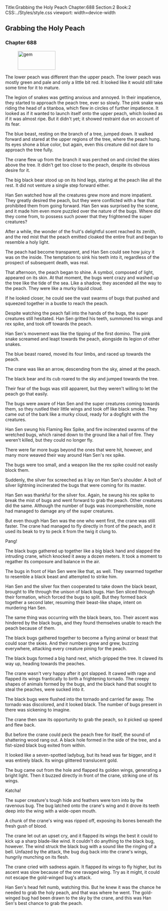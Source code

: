 Title:Grabbing the Holy Peach 
Chapter:688 
Section:2 
Book:2 
CSS:../Styles/style.css 
viewport: width=device-width
  
## Grabbing the Holy Peach
### Chapter 688 
<figure>
	<img src="../Images/gem.gif" alt="gem" id="gem" width="120" height="60" />
</figure>
  

  
  The lower peach was different than the upper peach. The lower peach was mostly green and pale and only a little bit red. It looked like it would still take some time for it to mature.

The legion of snakes was getting anxious and annoyed. In their impatience, they started to approach the peach tree, ever so slowly. The pink snake was riding the head of a titanboa, which flew in circles of further impatience. It looked as if it wanted to launch itself onto the upper peach, which looked as if it was almost ripe. But it didn't yet; it showed restraint due on account of its fear.

The blue beast, resting on the branch of a tree, jumped down. It walked forward and stared at the upper regions of the tree, where the peach hung. Its eyes shone a blue color, but again, even this creature did not dare to approach the tree fully.

The crane flew up from the branch it was perched on and circled the skies above the tree. It didn't get too close to the peach, despite its obvious desire for it.

The big black bear stood up on its hind legs, staring at the peach like all the rest. It did not venture a single step forward either.

Han Sen watched how all the creatures grew more and more impatient. They greatly desired the peach, but they were conflicted with a fear that prohibited them from going forward. Han Sen was surprised by the scene, and it made him even more puzzled over the nature of the bugs. Where did they come from, to possess such power that they frightened the super creatures?

After a while, the wonder of the fruit's delightful scent reached its zenith, and the red mist that the peach emitted cloaked the entire fruit and began to resemble a holy light.

The peach had become transparent, and Han Sen could see how juicy it was on the inside. The temptation to sink his teeth into it, regardless of the prospect of subsequent death, was real.

That afternoon, the peach began to shine. A symbol, composed of light, appeared on its skin. At that moment, the bugs went crazy and washed up the tree like the tide of the sea. Like a shadow, they ascended all the way to the peach. They were like a murky liquid cloud.

If he looked closer, he could see the vast swarms of bugs that pushed and squeezed together in a bustle to reach the peach.

Despite watching the peach fall into the hands of the bugs, the super creatures still hesitated. Han Sen gritted his teeth, summoned his wings and rex spike, and took off towards the peach.

Han Sen's movement was like the tipping of the first domino. The pink snake screamed and leapt towards the peach, alongside its legion of other snakes.

The blue beast roared, moved its four limbs, and raced up towards the peach.

The crane was like an arrow, descending from the sky, aimed at the peach.

The black bear and its cub roared to the sky and jumped towards the tree.

Their fear of the bugs was still apparent, but they weren't willing to let the peach go that easily.

The bugs were aware of Han Sen and the super creatures coming towards them, so they rustled their little wings and took off like black smoke. They came out of the bark like a murky cloud, ready for a dogfight with the creatures.

Han Sen swung his Flaming Rex Spike, and fire incinerated swarms of the wretched bugs, which rained down to the ground like a hail of fire. They weren't killed, but they could no longer fly.

There were far more bugs beyond the ones that were hit, however, and many more weaved their way around Han Sen's rex spike.

The bugs were too small, and a weapon like the rex spike could not easily block them.

Suddenly, the silver fox screeched as it lay on Han Sen's shoulder. A bolt of silver lightning incinerated the bugs that were coming for its master.

Han Sen was thankful for the silver fox. Again, he swung his rex spike to break the mist of bugs and went forward to grab the peach. Other creatures did the same. Although the number of bugs was incomprehensible, none had managed to damage any of the super creatures.

But even though Han Sen was the one who went first, the crane was still faster. The crane had managed to fly directly in front of the peach, and it used its beak to try to peck it from the twig it clung to.

Pang!

The black bugs gathered up together like a big black hand and slapped the intruding crane, which knocked it away a dozen meters. It took a moment to regather its composure and balance in the air.

The bugs in front of Han Sen were like that, as well. They swarmed together to resemble a black beast and attempted to strike him.

Han Sen and the silver fox then cooperated to take down the black beast, brought to life through the unison of black bugs. Han Sen sliced through their formation, which forced the bugs to split. But they formed back together a second later, resuming their beast-like shape, intent on murdering Han Sen.

The same thing was occurring with the black bears, too. Their ascent was hindered by the black bugs, and they found themselves unable to reach the peach because of them.

The black bugs gathered together to become a flying animal or beast that could soar the skies. And their numbers grew and grew, buzzing everywhere, attacking every creature pining for the peach.

The black bugs formed a big hand next, which gripped the tree. It clawed its way up, heading towards the peaches.

The crane wasn't very happy after it got slapped. It cawed with rage and flapped its wings frantically to birth a frightening tornado. The creepy shapes of animals formed by the bugs, and the black hand that sought to steal the peaches, were sucked into it.

The black bugs were flushed into the tornado and carried far away. The tornado was discolored, and it looked black. The number of bugs present in there was sickening to imagine.

The crane then saw its opportunity to grab the peach, so it picked up speed and flew back.

But before the crane could peck the peach free for itself, the sound of shattering wood rang out. A black hole formed in the side of the tree, and a fist-sized black bug exited from within.

It looked like a seven-spotted ladybug, but its head was far bigger, and it was entirely black. Its wings glittered translucent gold.

The bug came out from the hole and flapped its golden wings, generating a bright light. Then it buzzed directly in front of the crane, striking one of its wings.

Katcha!

The super creature's tough hide and feathers were torn into by the ravenous bug. The bug latched onto the crane's wing and it drove its teeth deep into the wing with a wide-open mouth.

A chunk of the crane's wing was ripped off, exposing its bones beneath the fresh gush of blood.

The crane let out an upset cry, and it flapped its wings the best it could to kick up a sharp blade-like wind. It couldn't do anything to the black bug, however. The wind struck the black bug with a sound like the ringing of a bell. Unfazed by the attack, the bug dug back into the crane's wings, hungrily munching on its flesh.

The crane cried with sadness again. It flapped its wings to fly higher, but its ascent was slow because of the one ravaged wing. Try as it might, it could not escape the gold-winged bug's attack.

Han Sen's head felt numb, watching this. But he knew it was the chance he needed to grab the holy peach, and that was where he went. The gold-winged bug had been drawn to the sky by the crane, and this was Han Sen's best chance to grab the peach.
